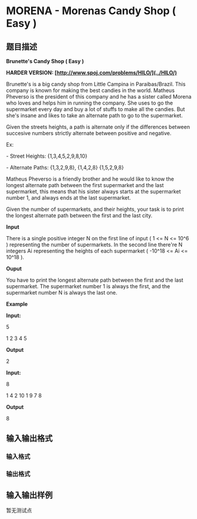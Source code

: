 # MORENA - Morenas Candy Shop ( Easy )

## 题目描述

**Brunette's Candy Shop ( Easy )**

**HARDER VERSION: [http://www.spoj.com/problems/HILO/](../HILO/)**

Brunette's is a big candy shop from Little Campina in Paraibas/Brazil. This company is known for making the best candies in the world. Matheus Pheverso is the president of this company and he has a sister called Morena who loves and helps him in running the company. She uses to go the supermarket every day and buy a lot of stuffs to make all the candies. But she's insane and likes to take an alternate path to go to the supermarket.

Given the streets heights, a path is alternate only if the differences between succesive numbers strictly alternate between positive and negative.

Ex:

\- Street Heights: {1,3,4,5,2,9,8,10}

\- Alternate Paths: {1,3,2,9,8}, {1,4,2,8} {1,5,2,9,8}

Matheus Pheverso is a friendly brother and he would like to know the longest alternate path between the first supermarket and the last supermarket, this means that his sister always starts at the supermarket number 1, and always ends at the last supermarket.

Given the number of supermarkets, and their heights, your task is to print the longest alternate path between the first and the last city.

**Input**

There is a single positive integer N on the first line of input ( 1 <= N <= 10^6 ) representing the number of supermarkets. In the second line there're N integers Ai representing the heights of each supermarket ( -10^18 <= Ai <= 10^18 ).

**Ouput**

You have to print the longest alternate path between the first and the last supermarket. The supermarket number 1 is always the first, and the supermarket number N is always the last one.

**Example**

**Input:**

5

1 2 3 4 5

**Output**

2

**Input:**

8

1 4 2 10 1 9 7 8

**Output**

8

## 输入输出格式

### 输入格式

### 输出格式

## 输入输出样例

暂无测试点

